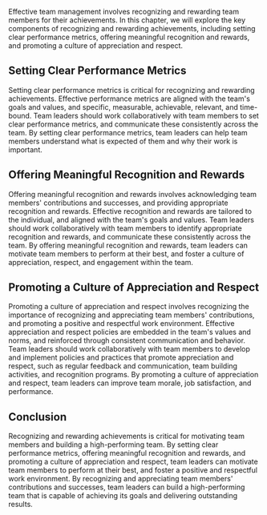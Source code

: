 

Effective team management involves recognizing and rewarding team members for their achievements. In this chapter, we will explore the key components of recognizing and rewarding achievements, including setting clear performance metrics, offering meaningful recognition and rewards, and promoting a culture of appreciation and respect.

## Setting Clear Performance Metrics

Setting clear performance metrics is critical for recognizing and rewarding achievements. Effective performance metrics are aligned with the team's goals and values, and specific, measurable, achievable, relevant, and time-bound. Team leaders should work collaboratively with team members to set clear performance metrics, and communicate these consistently across the team. By setting clear performance metrics, team leaders can help team members understand what is expected of them and why their work is important.

## Offering Meaningful Recognition and Rewards

Offering meaningful recognition and rewards involves acknowledging team members' contributions and successes, and providing appropriate recognition and rewards. Effective recognition and rewards are tailored to the individual, and aligned with the team's goals and values. Team leaders should work collaboratively with team members to identify appropriate recognition and rewards, and communicate these consistently across the team. By offering meaningful recognition and rewards, team leaders can motivate team members to perform at their best, and foster a culture of appreciation, respect, and engagement within the team.

## Promoting a Culture of Appreciation and Respect

Promoting a culture of appreciation and respect involves recognizing the importance of recognizing and appreciating team members' contributions, and promoting a positive and respectful work environment. Effective appreciation and respect policies are embedded in the team's values and norms, and reinforced through consistent communication and behavior. Team leaders should work collaboratively with team members to develop and implement policies and practices that promote appreciation and respect, such as regular feedback and communication, team building activities, and recognition programs. By promoting a culture of appreciation and respect, team leaders can improve team morale, job satisfaction, and performance.

## Conclusion

Recognizing and rewarding achievements is critical for motivating team members and building a high-performing team. By setting clear performance metrics, offering meaningful recognition and rewards, and promoting a culture of appreciation and respect, team leaders can motivate team members to perform at their best, and foster a positive and respectful work environment. By recognizing and appreciating team members' contributions and successes, team leaders can build a high-performing team that is capable of achieving its goals and delivering outstanding results.
